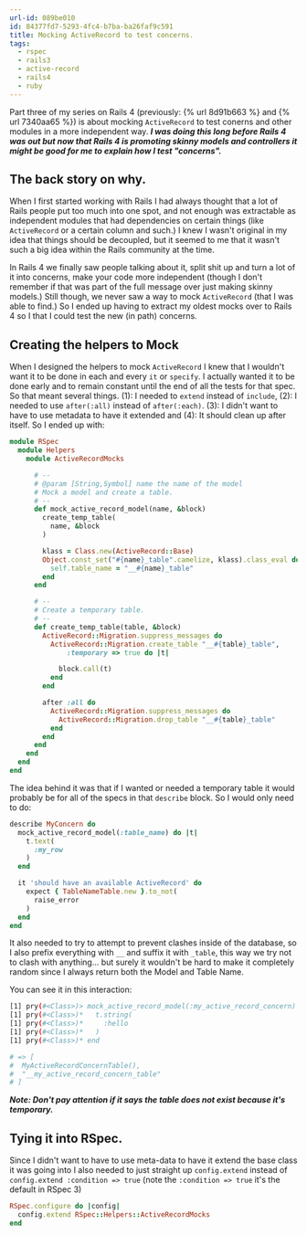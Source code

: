 ```yaml
---
url-id: 089be010
id: 84377fd7-5293-4fc4-b7ba-ba26faf9c591
title: Mocking ActiveRecord to test concerns.
tags:
  - rspec
  - rails3
  - active-record
  - rails4
  - ruby
---
```


Part three of my series on Rails 4 (previously: {% url 8d91b663 %} and {% url 7340aa65 %}) is about mocking `ActiveRecord` to test conerns and other modules in a more independent way. _**I was doing this long before Rails 4 was out but now that Rails 4 is promoting skinny models and controllers it might be good for me to explain how I test "concerns".**_

## The back story on why.

When I first started working with Rails I had always thought that a lot of Rails people put too much into one spot, and not enough was extractable as independent modules that had dependencies on certain things (like `ActiveRecord` or a certain column and such.) I knew I wasn't original in my idea that things should be decoupled, but it seemed to me that it wasn't such a big idea within the Rails community at the time.

In Rails 4 we finally saw people talking about it, split shit up and turn a lot of it into concerns, make your code more independent (though I don't remember if that was part of the full message over just making skinny models.) Still though, we never saw a way to mock `ActiveRecord` (that I was able to find.) So I ended up having to extract my oldest mocks over to Rails 4 so I that I could test the new (in path) concerns.

## Creating the helpers to Mock

When I designed the helpers to mock `ActiveRecord` I knew that I wouldn't want it to be done in each and every `it` or `specify`. I actually wanted it to be done early and to remain constant until the end of all the tests for that spec. So that meant several things. (1): I needed to `extend` instead of `include`, (2): I needed to use `after(:all)` instead of `after(:each)`. (3): I didn't want to have to use metadata to have it extended and (4): It should clean up after itself. So I ended up with:

```ruby
module RSpec
  module Helpers
    module ActiveRecordMocks

      # --
      # @param [String,Symbol] name the name of the model
      # Mock a model and create a table.
      # --
      def mock_active_record_model(name, &block)
        create_temp_table(
          name, &block
        )

        klass = Class.new(ActiveRecord::Base)
        Object.const_set("#{name}_table".camelize, klass).class_eval do
          self.table_name = "__#{name}_table"
        end
      end

      # --
      # Create a temporary table.
      # --
      def create_temp_table(table, &block)
        ActiveRecord::Migration.suppress_messages do
          ActiveRecord::Migration.create_table "__#{table}_table",
              :temporary => true do |t|

            block.call(t)
          end
        end

        after :all do
          ActiveRecord::Migration.suppress_messages do
            ActiveRecord::Migration.drop_table "__#{table}_table"
          end
        end
      end
    end
  end
end
```

The idea behind it was that if I wanted or needed a temporary table it would probably be for all of the specs in that `describe` block. So I would only need to do:

```ruby
describe MyConcern do
  mock_active_record_model(:table_name) do |t|
    t.text(
      :my_row
    )
  end

  it 'should have an available ActiveRecord' do
    expect { TableNameTable.new }.to_not(
      raise_error
    )
  end
end
```

It also needed to try to attempt to prevent clashes inside of the database, so I also prefix everything with `__` and suffix it with `_table`, this way we try not to clash with anything... but surely it wouldn't be hard to make it completely random since I always return both the Model and Table Name.  

You can see it in this interaction:

```sh
[1] pry(#<Class>)> mock_active_record_model(:my_active_record_concern) do |t|
[1] pry(#<Class>)*   t.string(
[1] pry(#<Class>)*     :hello
[1] pry(#<Class>)*   )
[1] pry(#<Class>)* end

# => [
#  MyActiveRecordConcernTable(),
#  "__my_active_record_concern_table"
# ]
```

***Note: Don't pay attention if it says the table does not exist because it's temporary.***

## Tying it into RSpec.

Since I didn't want to have to use meta-data to have it extend the base class it was going into I also needed to just straight up `config.extend` instead of `config.extend :condition => true` (note the `:condition => true` it's the default in RSpec 3)

```ruby
RSpec.configure do |config|
  config.extend RSpec::Helpers::ActiveRecordMocks
end
```
